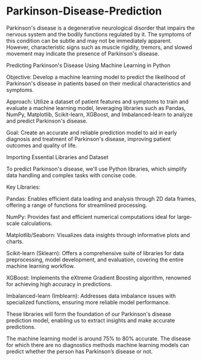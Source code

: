 # Parkinson-Disease-Prediction
Parkinson's disease is a degenerative neurological disorder that impairs the nervous system and the bodily functions regulated by it. The symptoms of this condition can be subtle and may not be immediately apparent. However, characteristic signs such as muscle rigidity, tremors, and slowed movement may indicate the presence of Parkinson's disease.

Predicting Parkinson's Disease Using Machine Learning in Python

Objective: Develop a machine learning model to predict the likelihood of Parkinson's disease in patients based on their medical characteristics and symptoms.

Approach: Utilize a dataset of patient features and symptoms to train and evaluate a machine learning model, leveraging libraries such as Pandas, NumPy, Matplotlib, Scikit-learn, XGBoost, and Imbalanced-learn to analyze and predict Parkinson's disease.

Goal: Create an accurate and reliable prediction model to aid in early diagnosis and treatment of Parkinson's disease, improving patient outcomes and quality of life.

Importing Essential Libraries and Dataset

To predict Parkinson's disease, we'll use Python libraries, which simplify data handling and complex tasks with concise code.

Key Libraries:

Pandas: Enables efficient data loading and analysis through 2D data frames, offering a range of functions for streamlined processing.

NumPy: Provides fast and efficient numerical computations ideal for large-scale calculations.

Matplotlib/Seaborn: Visualizes data insights through informative plots and charts.

Scikit-learn (Sklearn): Offers a comprehensive suite of libraries for data preprocessing, model development, and evaluation, covering the entire machine learning workflow.

XGBoost: Implements the eXtreme Gradient Boosting algorithm, renowned for achieving high accuracy in predictions.

Imbalanced-learn (Imblearn): Addresses data imbalance issues with specialized functions, ensuring more reliable model performance.

These libraries will form the foundation of our Parkinson's disease prediction model, enabling us to extract insights and make accurate predictions.

The machine learning model is around 75% to 80% accurate. The disease for which there are no diagnostics methods machine learning models can predict whether the person has Parkinson’s disease or not.
